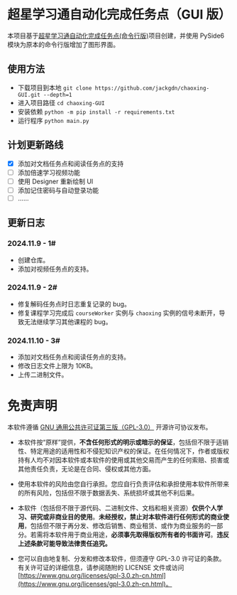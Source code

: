 # 超星学习通自动化完成任务点（GUI 版）

本项目基于[超星学习通自动化完成任务点(命令行版)](https://github.com/Samueli924/chaoxing)项目创建，并使用 PySide6 模块为原本的命令行版增加了图形界面。

## 使用方法

* 下载项目到本地 `git clone https://github.com/jackgdn/chaoxing-GUI.git --depth=1`
* 进入项目路径 `cd chaoxing-GUI`
* 安装依赖 `python -m pip install -r requirements.txt`
* 运行程序 `python main.py`

## 计划更新路线

+ [x] 添加对文档任务点和阅读任务点的支持
+ [ ] 添加倍速学习视频功能
+ [ ] 使用 Designer 重新绘制 UI
+ [ ] 添加记住密码与自动登录功能
+ [ ] ……

## 更新日志

### 2024.11.9 - 1#

- 创建仓库。
- 添加对视频任务点的支持。

### 2024.11.9 - 2#

- 修复解码任务点时日志重复记录的 bug。
- 修复课程学习完成后 `courseWorker` 实例与 `chaoxing` 实例的信号未断开，导致无法继续学习其他课程的 bug。

### 2024.11.10 - 3#

- 添加对文档任务点和阅读任务点的支持。
- 修改日志文件上限为 10KB。
- 上传二进制文件。

# 免责声明

本软件遵循 [GNU 通用公共许可证第三版（GPL-3.0）](https://www.gnu.org/licenses/gpl-3.0.zh-cn.html) 开源许可协议发布。

* 本软件按“原样”提供，**不含任何形式的明示或暗示的保证**，包括但不限于适销性、特定用途的适用性和不侵犯知识产权的保证。在任何情况下，作者或版权持有人均不对因本软件或本软件的使用或其他交易而产生的任何索赔、损害或其他责任负责，无论是在合同、侵权或其他方面。

* 使用本软件的风险由您自行承担。您应自行负责评估和承担使用本软件所带来的所有风险，包括但不限于数据丢失、系统损坏或其他不利后果。

* 本软件（包括但不限于源代码、二进制文件、文档和相关资源）**仅供个人学习、研究或非商业目的使用**。**未经授权，禁止对本软件进行任何形式的商业使用**，包括但不限于再分发、修改后销售、商业租赁、或作为商业服务的一部分。若需将本软件用于商业用途，**必须事先取得版权所有者的书面许可**。**违反上述条款可能导致法律责任追究。**

* 您可以自由地复制、分发和修改本软件，但须遵守 GPL-3.0 许可证的条款。有关许可证的详细信息，请参阅随附的 LICENSE 文件或访问 [https://www.gnu.org/licenses/gpl-3.0.zh-cn.html](https://www.gnu.org/licenses/gpl-3.0.zh-cn.html)。
